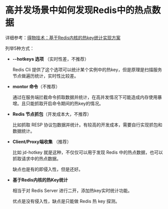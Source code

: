# 高并发场景中如何发现Redis中的热点数据

详细参考：[得物技术：基于Redis内核的热key统计实现方案](https://tech.dewu.com/article?id=149)

列举5种方式：

+ **--hotkeys 选项** （实时性差，不推荐）

  Redis Cli 提供了这个选项可以统计某个实例中的热key，但是原理是扫描服务节点做遍历统计，实时性比较差。

+ **montor 命令**（不推荐）

  通过在服务端拦截命令抓取数据并统计，在高并发情况下可能造成内存使用暴增。且只能抓取开启命令期间的热key的情况。

+ **Redis 节点抓包**（开发成本大，不推荐）

  比如抓取 RESP 协议包数据并统计。有较高的开发成本，需要自行实现抓包和数据统计。

+ **Client/Proxy端收集** （推荐）

  比如 jd-hotkey 就是这种，不仅仅可以用于发现 Redis 中的热点数据，也可以抓取请求中的热点数据。

  缺点也是有的即侵入性，但是还好。

+ **基于Redis内核的热Key统计**

  相当于对 Redis Server 进行二开，添加热key实时统计功能。

  优点是没有侵入性，缺点是只能做 Redis 热 key 探测。

